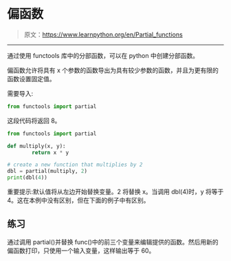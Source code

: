# 偏函数

> 原文：<https://www.learnpython.org/en/Partial_functions>

* * *

通过使用 functools 库中的分部函数，可以在 python 中创建分部函数。

偏函数允许将具有 x 个参数的函数导出为具有较少参数的函数，并且为更有限的函数设置固定值。

需要导入:

```py
from functools import partial 
```

这段代码将返回 8。

```py
from functools import partial

def multiply(x, y):
        return x * y

# create a new function that multiplies by 2
dbl = partial(multiply, 2)
print(dbl(4)) 
```

重要提示:默认值将从左边开始替换变量。2 将替换 x。当调用 dbl(4)时，y 将等于 4。这在本例中没有区别，但在下面的例子中有区别。

## 练习

通过调用 partial()并替换 func()中的前三个变量来编辑提供的函数。然后用新的偏函数打印，只使用一个输入变量，这样输出等于 60。